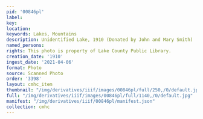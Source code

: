```yaml
---
pid: '00846pl'
label: 
key: 
location: 
keywords: Lakes, Mountains
description: Unidentified Lake, 1910 (Donated by John and Mary Smith)
named_persons: 
rights: This photo is property of Lake County Public Library.
creation_date: '1910'
ingest_date: '2021-04-06'
format: Photo
source: Scanned Photo
order: '3398'
layout: cmhc_item
thumbnail: "/img/derivatives/iiif/images/00846pl/full/250,/0/default.jpg"
full: "/img/derivatives/iiif/images/00846pl/full/1140,/0/default.jpg"
manifest: "/img/derivatives/iiif/00846pl/manifest.json"
collection: cmhc
---
```

